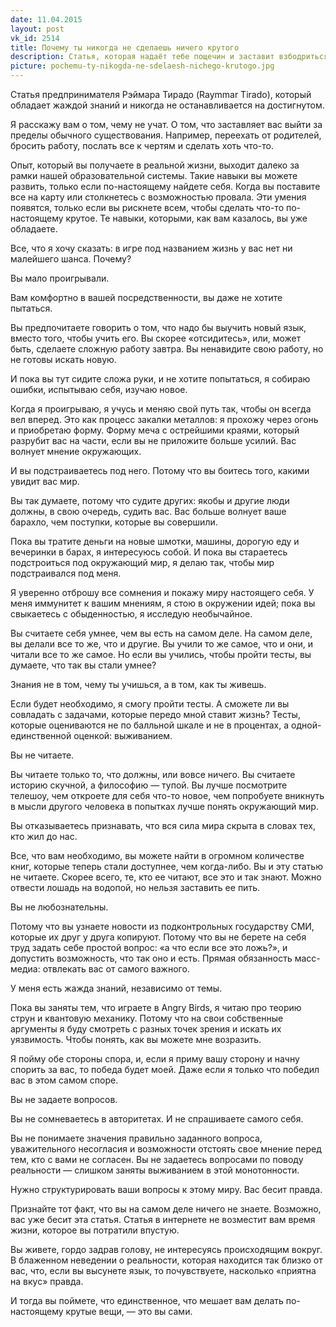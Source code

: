 ```yaml
---
date: 11.04.2015
layout: post
vk_id: 2514
title: Почему ты никогда не сделаешь ничего крутого
description: Статья, которая надаёт тебе пощечин и заставит взбодриться
picture: pochemu-ty-nikogda-ne-sdelaesh-nichego-krutogo.jpg
---
```


Статья предпринимателя Рэймара Тирадо (Raymmar Tirado), который обладает жаждой знаний и никогда не останавливается на достигнутом.

Я расскажу вам о том, чему не учат. О том, что заставляет вас выйти за пределы обычного существования. Например, переехать от родителей, бросить работу, послать все к чертям и сделать хоть что-то. 

Опыт, который вы получаете в реальной жизни, выходит далеко за рамки нашей образовательной системы. Такие навыки вы можете развить, только если по-настоящему найдете себя. Когда вы поставите все на карту или столкнетесь с возможностью провала. Эти умения появятся, только если вы рискнете всем, чтобы сделать что-то по-настоящему крутое. Те навыки, которыми, как вам казалось, вы уже обладаете.

Все, что я хочу сказать: в игре под названием жизнь у вас нет ни малейшего шанса. Почему?

Вы мало проигрывали.

Вам комфортно в вашей посредственности, вы даже не хотите пытаться.

Вы предпочитаете говорить о том, что надо бы выучить новый язык, вместо того, чтобы учить его. Вы скорее «отсидитесь», или, может быть, сделаете сложную работу завтра. Вы ненавидите свою работу, но не готовы искать новую.

И пока вы тут сидите сложа руки, и не хотите попытаться, я собираю ошибки, испытываю себя, изучаю новое.

Когда я проигрываю, я учусь и меняю свой путь так, чтобы он всегда вел вперед. Это как процесс закалки металлов: я прохожу через огонь и приобретаю форму. Форму меча с острейшими краями, который разрубит вас на части, если вы не приложите больше усилий.
Вас волнует мнение окружающих.

И вы подстраиваетесь под него. Потому что вы боитесь того, какими увидит вас мир.

Вы так думаете, потому что судите других: якобы и другие люди должны, в свою очередь, судить вас. Вас больше волнует ваше барахло, чем поступки, которые вы совершили.

Пока вы тратите деньги на новые шмотки, машины, дорогую еду и вечеринки в барах, я интересуюсь собой. И пока вы стараетесь подстроиться под окружающий мир, я делаю так, чтобы мир подстраивался под меня.

Я уверенно отброшу все сомнения и покажу миру настоящего себя. У меня иммунитет к вашим мнениям, я стою в окружении идей; пока вы свыкаетесь с обыденностью, я исследую необычайное.

Вы считаете себя умнее, чем вы есть на самом деле.
На самом деле, вы делали все то же, что и другие. Вы учили то же самое, что и они, и читали все то же самое. Но если вы учились, чтобы пройти тесты, вы думаете, что так вы стали умнее?

Знания не в том, чему ты учишься, а в том, как ты живешь.

Если будет необходимо, я смогу пройти тесты. А сможете ли вы совладать с задачами, которые передо мной ставит жизнь? Тесты, которые оцениваются не по балльной шкале и не в процентах, а одной-единственной оценкой: выживанием.

Вы не читаете.

Вы читаете только то, что должны, или вовсе ничего. Вы считаете историю скучной, а философию — тупой. Вы лучше посмотрите телешоу, чем откроете для себя что-то новое, чем попробуете вникнуть в мысли другого человека в попытках лучше понять окружающий мир.

Вы отказываетесь признавать, что вся сила мира скрыта в словах тех, кто жил до нас.

Все, что вам необходимо, вы можете найти в огромном количестве книг, которые теперь стали доступнее, чем когда-либо. Вы и эту статью не читаете. Скорее всего, те, кто ее читают, все это и так знают. Можно отвести лошадь на водопой, но нельзя заставить ее пить.

Вы не любознательны.

Потому что вы узнаете новости из подконтрольных государству СМИ, которые их друг у друга копируют. Потому что вы не берете на себя труд задать себе простой вопрос: «а что если все это ложь?», и допустить возможность, что так оно и есть. Прямая обязанность масс-медиа: отвлекать вас от самого важного.

У меня есть жажда знаний, независимо от темы.

Пока вы заняты тем, что играете в Angry Birds, я читаю про теорию струн и квантовую механику.
Потому что на свои собственные аргументы я буду смотреть с разных точек зрения и искать их уязвимость. Чтобы понять, как вы можете мне возразить.

Я пойму обе стороны спора, и, если я приму вашу сторону и начну спорить за вас, то победа будет моей. Даже если я только что победил вас в этом самом споре.

Вы не задаете вопросов.

Вы не сомневаетесь в авторитетах. И не спрашиваете самого себя.

Вы не понимаете значения правильно заданного вопроса, уважительного несогласия и возможности отстоять свое мнение перед тем, кто с вами не согласен. Вы не задаетесь вопросами по поводу реальности — слишком заняты выживанием в этой монотонности.

Нужно структурировать ваши вопросы к этому миру.
Вас бесит правда.

Признайте тот факт, что вы на самом деле ничего не знаете. Возможно, вас уже бесит эта статья. Статья в интернете не возместит вам время жизни, которое вы потратили впустую.

Вы живете, гордо задрав голову, не интересуясь происходящим вокруг. В блаженном неведении о реальности, которая находится так близко от вас, что, если вы высунете язык, то почувствуете, насколько «приятна на вкус» правда.

И тогда вы поймете, что единственное, что мешает вам делать по-настоящему крутые вещи, — это вы сами.
